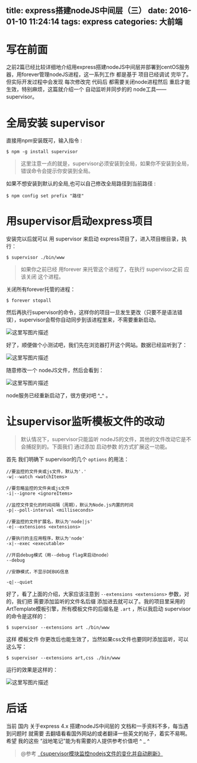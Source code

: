 title: express搭建nodeJS中间层（三）
date: 2016-01-10 11:24:14
tags: express 
categories: 大前端 
---

# 写在前面
之前2篇已经比较详细地介绍用express搭建nodeJS中间层并部署到centOS服务器，用forever管理nodeJS进程，这一系列工作 都是基于 项目已经调试 完毕了。但实际开发过程中会发现 每次修改完 代码后 都需要关闭node进程然后 重启才能生效，特别麻烦，这篇就介绍一个 自动监听并同步的的 node工具——supervisor。

<!--more-->

# 全局安装 supervisor
直接用npm安装既可，输入指令 :
```
$ npm -g install supervisor
```
> 这里注意一点的就是，supervisor必须安装到全局，如果你不安装到全局，错误命令会提示你安装到全局。

如果不想安装到默认的全局,也可以自己修改全局路径到当前路径 :
```
$ npm config set prefix "路径"
```

# 用supervisor启动express项目
安装完以后就可以 用 supervisor 来启动 express项目了，进入项目根目录，执行：
```
$ supervisor ./bin/www
```
> 如果你之前已经 用forever 来托管这个进程了，在执行 supervisor之前 应该关闭 这个进程。

关闭所有forever托管的进程：
```
$ forever stopall
```
然后再执行supervisor的命令，这样你的项目一旦发生更改（只要不是语法错误），supervisor会帮你自动同步到该进程里来，不需要重新启动。

![这里写图片描述](http://img.blog.csdn.net/20151225164959721)

好了，顺便做个小测试吧，我们先在浏览器打开这个网站。数据已经监听到了：

![这里写图片描述](http://img.blog.csdn.net/20151225165151911)

随意修改一个 nodeJS文件，然后会看到：

![这里写图片描述](http://img.blog.csdn.net/20151225170051429)

node服务已经重新启动了，很方便对吧  ^_^ 。

# 让supervisor监听模板文件的改动
> 默认情况下，supervisor只能监听 nodeJS的文件，其他的文件改动它是不会捕捉到的。下面我们 通过添加 启动参数 的方式扩展这一功能。

首先 我们明确下 supervisor的几个 `options` 的用法：
```
//要监控的文件夹或js文件，默认为'.'
-w|--watch <watchItems>

//要忽略监控的文件夹或js文件  
-i|--ignore <ignoreItems>

//监控文件变化的时间间隔（周期），默认为Node.js内置的时间
-p|--poll-interval <milliseconds>

//要监控的文件扩展名，默认为'node|js'
-e|--extensions <extensions>

//要执行的主应用程序，默认为'node'
-x|--exec <executable>

//开启debug模式（用--debug flag来启动node）
--debug

//安静模式，不显示DEBUG信息

-q|--quiet
```

好了，看了上面的介绍，大家应该注意到 `--extensions <extensions>` 参数，对的，我们把 需要添加监听的文件名后缀 添加进去就可以了。我的项目里采用的ArtTemplate模板引擎，所有模板文件的后缀名是 `.art` ，所以我启动 supervisor的命令是这样的：

```
$ supervisor --extensions art ./bin/www
```

这样 模板文件 你更改后也能生效了，当然如果css文件也要同时添加监听，可以这么写：

```
$ supervisor --extensions art,css ./bin/www
```
运行的效果是这样的：

![这里写图片描述](http://img.blog.csdn.net/20151225172944056)

# 后话
当前 国内 关于express 4.x 搭建nodeJS中间层的 文档和一手资料不多，每当遇到问题时 就需要 去翻墙看看国外网站的或者翻译一些英文的帖子，着实不易啊。希望 我的这些 “战地笔记”能为有需要的人提供参考价值吧 ^ _ ^ 

> @参考 [《supervisor模块监控nodejs文件的变化并自动刷新》](http://www.w3cfuns.com/blog-5468606-5410375.html) 



